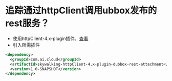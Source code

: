 # 追踪通过httpClient调用ubbox发布的rest服务？
- 使用httpClient-4.x-plugin插件，[查看](../mysql-plugin)
- 引入所需插件
```xml
<dependency>
  <groupId>com.ai.cloud</groupId>
  <artifactId>skywalking-httpClient-4.x-plugin-dubbox-rest-attachment</artifactId>
  <version>1.0-SNAPSHOT</version>
</dependency>
```
